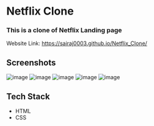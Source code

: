 # Netflix Clone
### This is a clone of Netflix Landing page

Website Link: https://sairaj0003.github.io/Netflix_Clone/

## Screenshots
![image](https://github.com/user-attachments/assets/3a269930-64aa-45f0-810a-72966eb74fe6)
![image](https://github.com/user-attachments/assets/4f86b480-3d82-41cd-bded-b389fcbea56f)
![image](https://github.com/user-attachments/assets/6d121847-107c-40dd-9aaa-baf803978501)
![image](https://github.com/user-attachments/assets/1ec7e891-bf9a-49e8-83d6-5752d10ce0c3)
![image](https://github.com/user-attachments/assets/01a70f7d-d6f4-4d71-8aa4-ad1fb8605be2)

## Tech Stack
- HTML
- CSS
